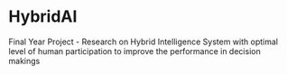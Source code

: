 # HybridAI
Final Year Project - Research on Hybrid Intelligence System with optimal level of human participation to improve the performance in decision makings
